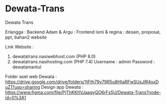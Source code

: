 # Dewata-Trans

Dewata Trans

Erlangga : Backend
Adam & Argu : Frontend
ismi & regina : desain, proposal, ppt, bahan2 website

Link Website :

1. dewatatrans.nasiwebhost.com (PHP 8.0)
2. dewatatrans.nasihosting.com (PHP 7.4)
   Username : admin
   Password : dewatamantul

Folder aset web Dewata : https://drive.google.com/drive/folders/1tFth79v79R5u8HtaRFwSUsJlR4sxDuZ1?usp=sharing
Design app Dewata : https://www.figma.com/file/PjThKKItVJaagyQO6rFs5U/Dewata-Trans?node-id=0%3A1
